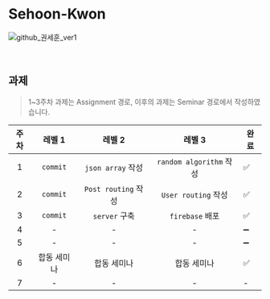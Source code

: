 # Sehoon-Kwon

![github_권세훈_ver1](https://user-images.githubusercontent.com/29723695/135609688-da7e3494-2a2d-48b0-b070-ee96f083d3b3.png)

<br>

## 과제

> 1~3주차 과제는 Assignment 경로, 이후의 과제는 Seminar 경로에서 작성하였습니다.

| 주차 |   레벨 1    |       레벨 2        |         레벨 3          | 완료 |
| :--: | :---------: | :-----------------: | :---------------------: | ---- |
|  1   |  `commit`   |  `json array` 작성  | `random algorithm` 작성 | ✅   |
|  2   |  `commit`   | `Post routing` 작성 |   `User routing` 작성   | ✅   |
|  3   |  `commit`   |    `server` 구축    |     `firebase` 배포     | ✅   |
|  4   |      -      |          -          |            -            | ➖   |
|  5   |      -      |          -          |            -            | ➖   |
|  6   | 합동 세미나 |     합동 세미나     |       합동 세미나       | ✅   |
|  7   |      -      |          -          |            -            | -    |
